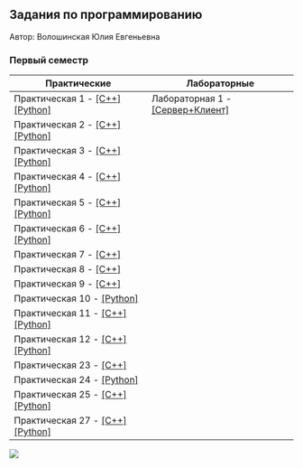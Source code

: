 ## Задания по программированию 
Автор: Волошинская Юлия Евгеньевна
​<br><h3>Первый семестр</h3>

​Практические  | Лабораторные 
------------- | ------------- 
Практическая 1 - [[C++]](./Practice/01/C++/) [[Python]](./Practice/01/Python/) | Лабораторная 1 - [[Сервер+Клиент]](./Lab/01/) 
Практическая 2 - [[C++]](./Practice/02/C++/) [[Python]](./Practice/02/Python/) | 
Практическая 3 - [[C++]](./Practice/03/C++/) [[Python]](./Practice/03/Python/) | 
Практическая 4 - [[C++]](./Practice/04/C++/) [[Python]](./Practice/04/Python/) | 
Практическая 5 - [[C++]](./Practice/05/C++/) [[Python]](./Practice/05/Python/) | 
Практическая 6 - [[C++]](./Practice/06/C++/) [[Python]](./Practice/06/Python/) | 
Практическая 7 - [[C++]](./Practice/07/C++/) | 
Практическая 8 - [[C++]](./Practice/08/C++/) | 
Практическая 9 - [[C++]](./Practice/09/C++/) | 
Практическая 10 - [[Python]](./Practice/10/Python/) | 
Практическая 11 - [[C++]](./Practice/11/C++/) [[Python]](./Practice/11/Python/) | 
Практическая 12 - [[C++]](./Practice/12/C++/) [[Python]](./Practice/12/Python/) | 
Практическая 23 - [[C++]](./Practice/23/C++/) |
Практическая 24 - [[Python]](./Practice/24/Python/) |
Практическая 25 - [[C++]](./Practice/25/C++) [[Python]](./Practice/25/Python/) |
Практическая 27 - [[C++]](./Practice/27/C++/) [[Python]](./Practice/27/Python/) | 

![](https://i.pinimg.com/564x/ea/50/84/ea5084b24a936bd75db97c16799cac5f.jpg)
